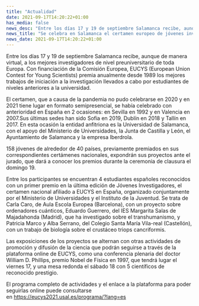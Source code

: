 ```yaml
---
title: "Actualidad"
date: 2021-09-17T14:20:22+01:00
has_media: false
news_desc: "Entre los días 17 y 19 de septiembre Salamanca recibe, aunque de manera virtual, a los mejores investigadores de nivel preuniversitario de toda Europa. Con financiación de la Comisión Europea, EUCYS (European Union Contest for Young Scientists) premia anualmente desde 1989 los mejores trabajos de iniciación a la investigación llevados a cabo por estudiantes de niveles anteriores a la universidad."
news_title: "Se celebra en Salamanca el certamen europeo de jóvenes investigadores EUCYS"
news_date: 2021-09-17T14:20:22+01:00
---
```

<p>Entre los días 17 y 19 de septiembre Salamanca recibe, aunque de manera virtual, a los mejores investigadores de nivel preuniversitario de toda Europa. Con financiación de la Comisión Europea, EUCYS (European Union Contest for Young Scientists) premia anualmente desde 1989 los mejores trabajos de iniciación a la investigación llevados a cabo por estudiantes de niveles anteriores a la universidad.</p>
<p>El certamen, que a causa de la pandemia no pudo celebrarse en 2020 y en 2021 tiene lugar en formato semipresencial, se había celebrado con anterioridad en España en 2 ocasiones: en Sevilla en 1992 y en Valencia en 2007.Sus últimas sedes han sido Sofia en 2019, Dublín en 2018 y Tallín en 2017. En esta ocasión la entidad anfitriona es la Universidad de Salamanca, con el apoyo del Ministerio de Universidades, la Junta de Castilla y León, el Ayuntamiento de Salamanca y la empresa Iberdrola.</p>
<p>158 jóvenes de alrededor de 40 países, previamente premiados en sus correspondientes certámenes nacionales, expondrán sus proyectos ante el jurado, que dará a conocer los premios durante la ceremonia de clausura el domingo 19.</p>
<p>Entre los participantes se encuentran 4 estudiantes españoles reconocidos con un primer premio en la última edición de Jóvenes Investigadores, el certamen nacional afiliado a EUCYS en España, organizado conjuntamente por el Ministerio de Universidades y el Instituto de la Juventud. Se trata de Carla Caro, de Aula Escola Europea (Barcelona), con un proyecto sobre ordenadores cuánticos, Eduardo Guerrero, del IES Margarita Salas de Majadahonda (Madrid), que ha investigado sobre el transhumanismo, y Patricia Marco y Alba Serrano, del Colegio Santa María Vila-real (Castellón), con un trabajo de biología sobre el crustáceo triops cancriformis.</p>
<p>Las exposiciones de los proyectos se alternan con otras actividades de promoción y difusión de la ciencia que podrán seguirse a través de la plataforma online de EUCYS, como una conferencia plenaria del doctor William D. Phillips, premio Nobel de Física en 1997, que tendrá lugar el viernes 17, y una mesa redonda el sábado 18 con 5 científicos de reconocido prestigio.</p>
<p>El programa completo de actividades y el enlace a la plataforma para poder seguirlas online puede consultarse en<span>&nbsp;</span><a href="https://eucys2021.usal.es/programa/?lang=es">https://eucys2021.usal.es/programa/?lang=es</a></p>